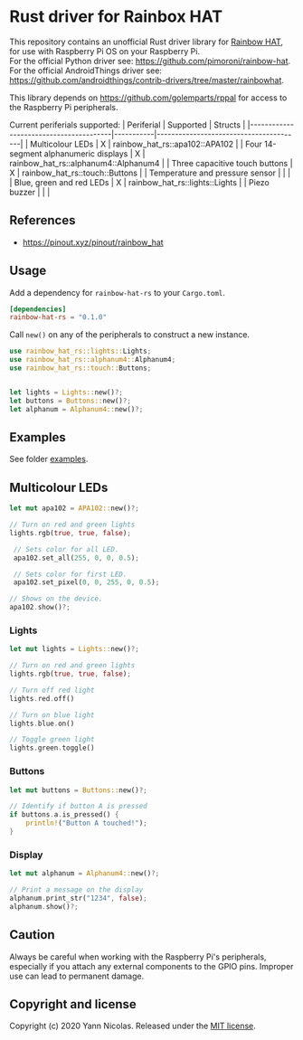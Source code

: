 
# Rust driver for Rainbox HAT
This repository contains an unofficial Rust driver library for [Rainbow HAT](https://shop.pimoroni.com/products/rainbow-hat-for-android-things), for use with Raspberry Pi OS on your Raspberry Pi.  
For the official Python driver see: https://github.com/pimoroni/rainbow-hat.  
For the official AndroidThings driver see: https://github.com/androidthings/contrib-drivers/tree/master/rainbowhat.  

This library depends on https://github.com/golemparts/rppal for access to the Raspberry Pi peripherals.  

Current periferials supported:
| Periferial                             | Supported | Structs                                |
|----------------------------------------|-----------|----------------------------------------|
| Multicolour LEDs                       | X         | rainbow_hat_rs::apa102::APA102         |
| Four 14-segment alphanumeric displays  | X         | rainbow_hat_rs::alphanum4::Alphanum4   |
| Three capacitive touch buttons         | X         | rainbow_hat_rs::touch::Buttons         |
| Temperature and pressure sensor        |           |                                        |
| Blue, green and red LEDs               | X         | rainbow_hat_rs::lights::Lights         |
| Piezo buzzer                           |           |                                        |

## References
* https://pinout.xyz/pinout/rainbow_hat

## Usage
Add a dependency for `rainbow-hat-rs` to your `Cargo.toml`.

```toml
[dependencies]
rainbow-hat-rs = "0.1.0"
```

Call `new()` on any of the peripherals to construct a new instance.

```rust
use rainbow_hat_rs::lights::Lights;
use rainbow_hat_rs::alphanum4::Alphanum4;
use rainbow_hat_rs::touch::Buttons;


let lights = Lights::new()?;
let buttons = Buttons::new()?;
let alphanum = Alphanum4::new()?;
```

## Examples
See folder [examples](examples/README.md).

## Multicolour LEDs
```rust
let mut apa102 = APA102::new()?;

// Turn on red and green lights
lights.rgb(true, true, false);

 // Sets color for all LED.
 apa102.set_all(255, 0, 0, 0.5);

 // Sets color for first LED.
 apa102.set_pixel(0, 0, 255, 0, 0.5);

// Shows on the device.
apa102.show()?;
```

### Lights

```rust
let mut lights = Lights::new()?;

// Turn on red and green lights
lights.rgb(true, true, false);

// Turn off red light
lights.red.off()

// Turn on blue light
lights.blue.on()

// Toggle green light
lights.green.toggle()
```

### Buttons
```rust
let mut buttons = Buttons::new()?;

// Identify if button A is pressed
if buttons.a.is_pressed() {
    println!("Button A touched!");
}
```

### Display
```rust
let mut alphanum = Alphanum4::new()?;

// Print a message on the display
alphanum.print_str("1234", false);
alphanum.show()?;
```

## Caution

Always be careful when working with the Raspberry Pi's peripherals, especially if you attach any external components to the GPIO pins. Improper use can lead to permanent damage.

## Copyright and license
Copyright (c) 2020 Yann Nicolas. Released under the [MIT license](LICENSE).
